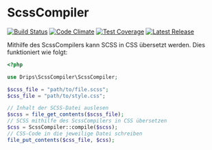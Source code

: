 # ScssCompiler

[![Build Status](https://travis-ci.org/Prowect/ScssCompiler.svg)](https://travis-ci.org/Prowect/ScssCompiler)
[![Code Climate](https://codeclimate.com/github/Prowect/ScssCompiler/badges/gpa.svg)](https://codeclimate.com/github/Prowect/ScssCompiler)
[![Test Coverage](https://codeclimate.com/github/Prowect/ScssCompiler/badges/coverage.svg)](https://codeclimate.com/github/Prowect/ScssCompiler/coverage)
[![Latest Release](https://img.shields.io/packagist/v/drips/ScssCompiler.svg)](https://packagist.org/packages/drips/scsscompiler)

Mithilfe des ScssCompilers kann SCSS in CSS übersetzt werden. Dies funktioniert wie folgt:

```php
<?php

use Drips\ScssCompiler\ScssCompiler;

$scss_file = "path/to/file.scss";
$css_file = "path/to/style.css";

// Inhalt der SCSS-Datei auslesen
$scss = file_get_contents($scss_file);
// SCSS mithilfe des ScssCompilers in CSS übersetzen
$css = ScssCompiler::compile($scss);
// CSS-Code in die jeweilige Datei schreiben
file_put_contents($css_file, $css);
```
